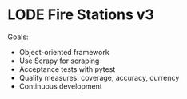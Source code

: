 # LODE Fire Stations v3

Goals:

- Object-oriented framework
- Use Scrapy for scraping
- Acceptance tests with pytest
- Quality measures: coverage, accuracy, currency
- Continuous development
